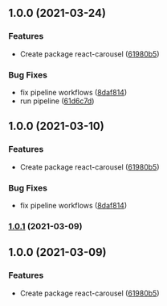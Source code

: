 ## 1.0.0 (2021-03-24)


### Features

* Create package react-carousel ([61980b5](https://github.com/Farfetch/react-carousel/commit/61980b51f22c5b96f29d53454dc56d1bc07205ae))


### Bug Fixes

* fix pipeline workflows ([8daf814](https://github.com/Farfetch/react-carousel/commit/8daf814f7e709f11e6141b0541f1f3f034f49e8e))
* run pipeline ([61d6c7d](https://github.com/Farfetch/react-carousel/commit/61d6c7d247f006971fe57357a304724de4b99c88))

## 1.0.0 (2021-03-10)


### Features

* Create package react-carousel ([61980b5](https://github.com/Farfetch/react-carousel/commit/61980b51f22c5b96f29d53454dc56d1bc07205ae))


### Bug Fixes

* fix pipeline workflows ([8daf814](https://github.com/Farfetch/react-carousel/commit/8daf814f7e709f11e6141b0541f1f3f034f49e8e))

### [1.0.1](https://github.com/Farfetch/react-carousel/compare/v1.0.0...v1.0.1) (2021-03-09)

## 1.0.0 (2021-03-09)


### Features

* Create package react-carousel ([61980b5](https://github.com/Farfetch/react-carousel/commit/61980b51f22c5b96f29d53454dc56d1bc07205ae))
